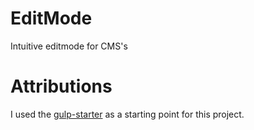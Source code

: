# EditMode
Intuitive editmode for CMS's

# Attributions
I used the [gulp-starter](https://github.com/greypants/gulp-starter) as a starting point for this project. 
